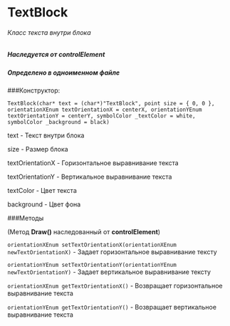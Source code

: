 # TextBlock
###### Класс текста внутри блока
##### Наследуется от controlElement
##### Определено в одноименном файле


###Конструктор:

`TextBlock(char* text = (char*)"TextBlock", point size = { 0, 0 }, orientationXEnum textOrientationX = centerX, orientationYEnum textOrientationY = centerY, symbolColor _textColor = white, symbolColor _background = black)`

text - Текст внутри блока

size - Размер блока

textOrientationX - Горизонтальное выравнивание текста

textOrientationY - Вертикальное выравнивание текста

textColor - Цвет текста

background - Цвет фона

###Методы

(Метод **Draw()** наследованный от **controlElement**)

`orientationXEnum setTextOrientationX(orientationXEnum newTextOrientationX)` - Задает горизонтальное выравнивание тексту

`orientationYEnum setTextOrientationY(orientationYEnum newTextOrientationY)` - Задает вертикальное выравнивание тексту

`orientationXEnum getTextOrientationX()` - Возвращает горизонтальное выравнивание текста

`orientationYEnum getTextOrientationY()` - Возвращает вертикальное выравнивание текста